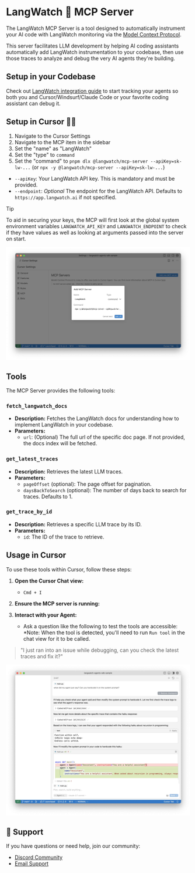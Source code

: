 # LangWatch 🏰 MCP Server

The LangWatch MCP Server is a tool designed to automatically instrument your AI code with LangWatch monitoring via the [Model Context Protocol](https://modelcontextprotocol.io/introduction).

This server facilitates LLM development by helping AI coding assistants automatically add LangWatch instrumentation to your codebase, then use those traces to analyze and debug the very AI agents they're building.

## Setup in your Codebase

Check out [LangWatch integration guide](https://docs.langwatch.ai/integration/overview) to start tracking your agents so both you and Cursor/Windsurf/Claude Code or your favorite coding assistant can debug it.

## Setup in Cursor 👩‍💻

1. Navigate to the Cursor Settings
2. Navigate to the MCP item in the sidebar
3. Set the "name" as "LangWatch"
4. Set the "type" to `command`
5. Set the "command" to `pnpm dlx @langwatch/mcp-server --apiKey=sk-lw-...` (or `npx -y @langwatch/mcp-server --apiKey=sk-lw-...`)

- `--apiKey`: Your LangWatch API key. This is mandatory and must be provided.
- `--endpoint`: _Optional_ The endpoint for the LangWatch API. Defaults to `https://app.langwatch.ai` if not specified.

> [!TIP]
> To aid in securing your keys, the MCP will first look at the global system environment variables `LANGWATCH_API_KEY` and `LANGWATCH_ENDPOINT` to check if they have values as well as looking at arguments passed into the server on start.

<picture>
<source media="(prefers-color-scheme: dark)" srcset="../assets/mcp-server/cursor-setup.dark.webp">
<source media="(prefers-color-scheme: light)" srcset="../assets/mcp-server/cursor-setup.light.webp">
<img alt="LangWatch Logo" src="../assets/mcp-server/cursor-setup.light.webp" width="900">
</picture>

## Tools

The MCP Server provides the following tools:

### `fetch_langwatch_docs`

- **Description:** Fetches the LangWatch docs for understanding how to implement LangWatch in your codebase.
- **Parameters:**
  - `url`: (Optional) The full url of the specific doc page. If not provided, the docs index will be fetched.

### `get_latest_traces`

- **Description:** Retrieves the latest LLM traces.
- **Parameters:**
  - `pageOffset` (optional): The page offset for pagination.
  - `daysBackToSearch` (optional): The number of days back to search for traces. Defaults to 1.

### `get_trace_by_id`

- **Description:** Retrieves a specific LLM trace by its ID.
- **Parameters:**
  - `id`: The ID of the trace to retrieve.

## Usage in Cursor

To use these tools within Cursor, follow these steps:

1. **Open the Cursor Chat view:**

   - `Cmd + I`

2. **Ensure the MCP server is running:**

3. **Interact with your Agent:**
   - Ask a question like the following to test the tools are accessible: \*Note: When the tool is detected, you'll need to run `Run tool` in the chat view for it to be called.

> "I just ran into an issue while debugging, can you check the latest traces and fix it?"

<picture>
<source media="(prefers-color-scheme: dark)" srcset="../assets/mcp-server/cursor-example.dark.webp">
<source media="(prefers-color-scheme: light)" srcset="../assets/mcp-server/cursor-example.light.webp">
<img alt="LangWatch Logo" src="../assets/mcp-server/cursor-example.light.webp" width="900">
</picture>

## 🛟 Support

If you have questions or need help, join our community:

- [Discord Community](https://discord.gg/kT4PhDS2gH)
- [Email Support](mailto:support@langwatch.ai)
